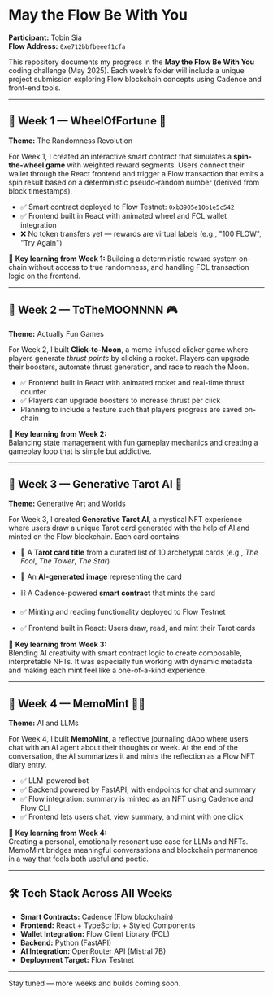 # May the Flow Be With You

**Participant:** Tobin Sia  
**Flow Address:** `0xe712bbfbeeef1cfa`

This repository documents my progress in the **May the Flow Be With You** coding challenge (May 2025). Each week’s folder will include a unique project submission exploring Flow blockchain concepts using Cadence and front-end tools.

---

## 📅 Week 1 — WheelOfFortune 🎲

**Theme:** The Randomness Revolution

For Week 1, I created an interactive smart contract that simulates a **spin-the-wheel game** with weighted reward segments. Users connect their wallet through the React frontend and trigger a Flow transaction that emits a spin result based on a deterministic pseudo-random number (derived from block timestamps).

- ✅ Smart contract deployed to Flow Testnet: `0xb3905e10b1e5c542`
- ✅ Frontend built in React with animated wheel and FCL wallet integration
- ❌ No token transfers yet — rewards are virtual labels (e.g., "100 FLOW", "Try Again")

🧠 **Key learning from Week 1:**
Building a deterministic reward system on-chain without access to true randomness, and handling FCL transaction logic on the frontend.

---

## 📅 Week 2 — ToTheMOONNNN 🎮

**Theme:** Actually Fun Games

For Week 2, I built **Click-to-Moon**, a meme-infused clicker game where players generate *thrust points* by clicking a rocket. Players can upgrade their boosters, automate thrust generation, and race to reach the Moon.

- ✅ Frontend built in React with animated rocket and real-time thrust counter
- ✅ Players can upgrade boosters to increase thrust per click
- Planning to include a feature such that players progress are saved on-chain

🧠 **Key learning from Week 2:**  
Balancing state management with fun gameplay mechanics and creating a gameplay loop that is simple but addictive.

---

## 📅 Week 3 — Generative Tarot AI 🔮

**Theme:** Generative Art and Worlds

For Week 3, I created **Generative Tarot AI**, a mystical NFT experience where users draw a unique Tarot card generated with the help of AI and minted on the Flow blockchain. Each card contains:

- 🎴 A **Tarot card title** from a curated list of 10 archetypal cards (e.g., *The Fool*, *The Tower*, *The Star*)
- 🎨 An **AI-generated image** representing the card
- ⛓️ A Cadence-powered **smart contract** that mints the card

- ✅ Minting and reading functionality deployed to Flow Testnet
- ✅ Frontend built in React: Users draw, read, and mint their Tarot cards

🧠 **Key learning from Week 3:**  
Blending AI creativity with smart contract logic to create composable, interpretable NFTs. It was especially fun working with dynamic metadata and making each mint feel like a one-of-a-kind experience.

---

## 📅 Week 4 — MemoMint 🧠📝

**Theme:** AI and LLMs

For Week 4, I built **MemoMint**, a reflective journaling dApp where users chat with an AI agent about their thoughts or week. At the end of the conversation, the AI summarizes it and mints the reflection as a Flow NFT diary entry.

- ✅ LLM-powered bot
- ✅ Backend powered by FastAPI, with endpoints for chat and summary
- ✅ Flow integration: summary is minted as an NFT using Cadence and Flow CLI
- ✅ Frontend lets users chat, view summary, and mint with one click

🧠 **Key learning from Week 4:**  
Creating a personal, emotionally resonant use case for LLMs and NFTs. MemoMint bridges meaningful conversations and blockchain permanence in a way that feels both useful and poetic.

---

## 🛠 Tech Stack Across All Weeks

- **Smart Contracts:** Cadence (Flow blockchain)
- **Frontend:** React + TypeScript + Styled Components
- **Wallet Integration:** Flow Client Library (FCL)
- **Backend:** Python (FastAPI)
- **AI Integration:** OpenRouter API (Mistral 7B)
- **Deployment Target:** Flow Testnet

---

Stay tuned — more weeks and builds coming soon.
